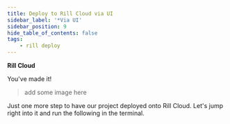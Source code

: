 ```yaml
---
title: Deploy to Rill Cloud via UI
sidebar_label: '*Via UI'
sidebar_position: 9
hide_table_of_contents: false
tags:
    - rill deploy
---
```


**Rill Cloud**

You've made it! 
>add some image here

Just one more step to have our project deployed onto Rill Cloud. Let's jump right into it and run the following in the terminal.
